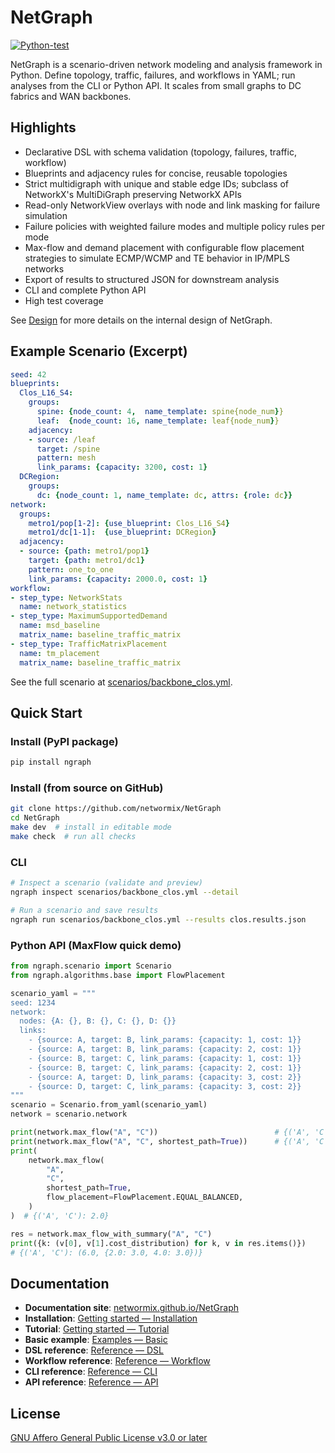 # NetGraph

[![Python-test](https://github.com/networmix/NetGraph/actions/workflows/python-test.yml/badge.svg?branch=main)](https://github.com/networmix/NetGraph/actions/workflows/python-test.yml)

NetGraph is a scenario-driven network modeling and analysis framework in Python.
Define topology, traffic, failures, and workflows in YAML; run analyses from the
CLI or Python API. It scales from small graphs to DC fabrics and WAN backbones.

## Highlights

- Declarative DSL with schema validation (topology, failures, traffic, workflow)
- Blueprints and adjacency rules for concise, reusable topologies
- Strict multidigraph with unique and stable edge IDs; subclass of NetworkX's MultiDiGraph preserving NetworkX APIs
- Read-only NetworkView overlays with node and link masking for failure simulation
- Failure policies with weighted failure modes and multiple policy rules per mode
- Max-flow and demand placement with configurable flow placement strategies to simulate ECMP/WCMP and TE behavior in IP/MPLS networks
- Export of results to structured JSON for downstream analysis
- CLI and complete Python API
- High test coverage

See [Design](https://networmix.github.io/NetGraph/reference/design/) for more details on the internal design of NetGraph.

## Example Scenario (Excerpt)

```yaml
seed: 42
blueprints:
  Clos_L16_S4:
    groups:
      spine: {node_count: 4,  name_template: spine{node_num}}
      leaf:  {node_count: 16, name_template: leaf{node_num}}
    adjacency:
    - source: /leaf
      target: /spine
      pattern: mesh
      link_params: {capacity: 3200, cost: 1}
  DCRegion:
    groups:
      dc: {node_count: 1, name_template: dc, attrs: {role: dc}}
network:
  groups:
    metro1/pop[1-2]: {use_blueprint: Clos_L16_S4}
    metro1/dc[1-1]:  {use_blueprint: DCRegion}
  adjacency:
  - source: {path: metro1/pop1}
    target: {path: metro1/dc1}
    pattern: one_to_one
    link_params: {capacity: 2000.0, cost: 1}
workflow:
- step_type: NetworkStats
  name: network_statistics
- step_type: MaximumSupportedDemand
  name: msd_baseline
  matrix_name: baseline_traffic_matrix
- step_type: TrafficMatrixPlacement
  name: tm_placement
  matrix_name: baseline_traffic_matrix
```

See the full scenario at [scenarios/backbone_clos.yml](scenarios/backbone_clos.yml).

## Quick Start

### Install (PyPI package)

```bash
pip install ngraph
```

### Install (from source on GitHub)

```bash
git clone https://github.com/networmix/NetGraph
cd NetGraph
make dev  # install in editable mode
make check  # run all checks
```

### CLI

```bash
# Inspect a scenario (validate and preview)
ngraph inspect scenarios/backbone_clos.yml --detail

# Run a scenario and save results
ngraph run scenarios/backbone_clos.yml --results clos.results.json
```

### Python API (MaxFlow quick demo)

```python
from ngraph.scenario import Scenario
from ngraph.algorithms.base import FlowPlacement

scenario_yaml = """
seed: 1234
network:
  nodes: {A: {}, B: {}, C: {}, D: {}}
  links:
    - {source: A, target: B, link_params: {capacity: 1, cost: 1}}
    - {source: A, target: B, link_params: {capacity: 2, cost: 1}}
    - {source: B, target: C, link_params: {capacity: 1, cost: 1}}
    - {source: B, target: C, link_params: {capacity: 2, cost: 1}}
    - {source: A, target: D, link_params: {capacity: 3, cost: 2}}
    - {source: D, target: C, link_params: {capacity: 3, cost: 2}}
"""
scenario = Scenario.from_yaml(scenario_yaml)
network = scenario.network

print(network.max_flow("A", "C"))                          # {('A', 'C'): 6.0}
print(network.max_flow("A", "C", shortest_path=True))      # {('A', 'C'): 3.0}
print(
    network.max_flow(
        "A",
        "C",
        shortest_path=True,
        flow_placement=FlowPlacement.EQUAL_BALANCED,
    )
)  # {('A', 'C'): 2.0}

res = network.max_flow_with_summary("A", "C")
print({k: (v[0], v[1].cost_distribution) for k, v in res.items()})
# {('A', 'C'): (6.0, {2.0: 3.0, 4.0: 3.0})}
```

## Documentation

- **Documentation site**: [networmix.github.io/NetGraph](https://networmix.github.io/NetGraph/)
- **Installation**: [Getting started — Installation](https://networmix.github.io/NetGraph/getting-started/installation/)
- **Tutorial**: [Getting started — Tutorial](https://networmix.github.io/NetGraph/getting-started/tutorial/)
- **Basic example**: [Examples — Basic](https://networmix.github.io/NetGraph/examples/basic/)
- **DSL reference**: [Reference — DSL](https://networmix.github.io/NetGraph/reference/dsl/)
- **Workflow reference**: [Reference — Workflow](https://networmix.github.io/NetGraph/reference/workflow/)
- **CLI reference**: [Reference — CLI](https://networmix.github.io/NetGraph/reference/cli/)
- **API reference**: [Reference — API](https://networmix.github.io/NetGraph/reference/api/)

## License

[GNU Affero General Public License v3.0 or later](LICENSE)
